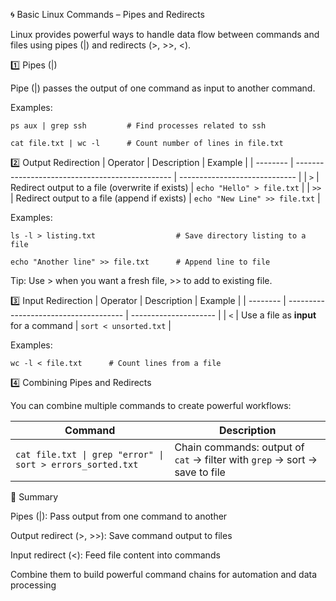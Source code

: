 🌀 Basic Linux Commands – Pipes and Redirects

Linux provides powerful ways to handle data flow between commands and files using pipes (|) and redirects (>, >>, <).

1️⃣ Pipes (|)

Pipe (|) passes the output of one command as input to another command.

Examples:
```
ps aux | grep ssh         # Find processes related to ssh

cat file.txt | wc -l      # Count number of lines in file.txt
```

2️⃣ Output Redirection
| Operator | Description                                     | Example                       |
| -------- | ----------------------------------------------- | ----------------------------- |
| `>`      | Redirect output to a file (overwrite if exists) | `echo "Hello" > file.txt`     |
| `>>`     | Redirect output to a file (append if exists)    | `echo "New Line" >> file.txt` |

Examples:
```
ls -l > listing.txt                  # Save directory listing to a file

echo "Another line" >> file.txt      # Append line to file
```

Tip: Use > when you want a fresh file, >> to add to existing file.

3️⃣ Input Redirection
| Operator | Description                           | Example               |
| -------- | ------------------------------------- | --------------------- |
| `<`      | Use a file as **input** for a command | `sort < unsorted.txt` |

Examples:
```
wc -l < file.txt      # Count lines from a file
```
4️⃣ Combining Pipes and Redirects

You can combine multiple commands to create powerful workflows:

| Command                                                    | Description                                                                |
| ---------------------------------------------------------- | -------------------------------------------------------------------------- |
| `cat file.txt \| grep "error" \| sort > errors_sorted.txt` | Chain commands: output of `cat` → filter with `grep` → sort → save to file |

🚀 Summary

Pipes (|): Pass output from one command to another

Output redirect (>, >>): Save command output to files

Input redirect (<): Feed file content into commands

Combine them to build powerful command chains for automation and data processing


